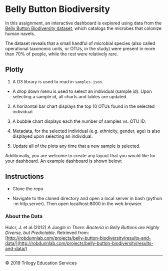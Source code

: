 # Belly Button Biodiversity

In this assignment, an interactive dashboard is explored using data from the [Belly Button Biodiversity dataset](http://robdunnlab.com/projects/belly-button-biodiversity/), which catalogs the microbes that colonize human navels.

The dataset reveals that a small handful of microbial species (also called operational taxonomic units, or OTUs, in the study) were present in more than 70% of people, while the rest were relatively rare.

## Plotly

1. A D3 library is used to read in `samples.json`.

* A drop down menu is used to select an individual (sample id).  Upon selecting a sample id, all charts and tables are updated.

2. A horizontal bar chart displays the top 10 OTUs found in the selected individual.

3. A bubble chart displays each the number of samples vs. OTU ID.

4. Metadata, for the selected individual (e.g. ethnicity, gender, age) is also displayed upon selecting an individual.

5. Update all of the plots any time that a new sample is selected.

Additionally, you are welcome to create any layout that you would like for your dashboard. An example dashboard is shown below:

## Instructions

* Clone the repo

* Navigate to the cloned directory and open a local server in bash (python -m http.server).  Then open localhost:8000 in the web browser.


### About the Data

Hulcr, J. et al.(2012) _A Jungle in There: Bacteria in Belly Buttons are Highly Diverse, but Predictable_. Retrieved from: [http://robdunnlab.com/projects/belly-button-biodiversity/results-and-data/](http://robdunnlab.com/projects/belly-button-biodiversity/results-and-data/)

- - -

© 2019 Trilogy Education Services
